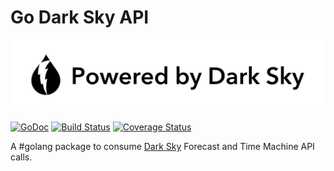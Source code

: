Go Dark Sky API
================

[![Powered by Dark Sky](https://raw.githubusercontent.com/adlio/darksky/master/logos/poweredby-oneline.png)](https://darksky.net/poweredby/)

[![GoDoc](https://godoc.org/github.com/adlio/darksky?status.svg)](http://godoc.org/github.com/adlio/darksky)
[![Build Status](https://travis-ci.org/darksky/trello.svg)](https://travis-ci.org/adlio/darksky)
[![Coverage Status](https://coveralls.io/repos/github/adlio/darksky/badge.svg?branch=master)](https://coveralls.io/github/adlio/darksky?branch=master)

A #golang package to consume [Dark Sky](https://darksky.net) Forecast and Time Machine API calls.
